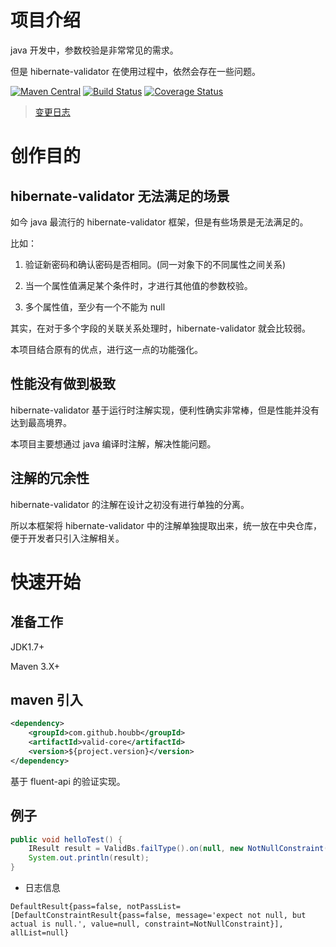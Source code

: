 # 项目介绍

java 开发中，参数校验是非常常见的需求。

但是 hibernate-validator 在使用过程中，依然会存在一些问题。

[![Maven Central](https://maven-badges.herokuapp.com/maven-central/com.github.houbb/valid/badge.svg)](http://mvnrepository.com/artifact/com.github.houbb/valid)
[![Build Status](https://www.travis-ci.org/houbb/valid.svg?branch=master)](https://www.travis-ci.org/houbb/valid?branch=master)
[![Coverage Status](https://coveralls.io/repos/github/houbb/valid/badge.svg?branch=master)](https://coveralls.io/github/houbb/valid?branch=master)

> [变更日志](doc/CHANGELOG.md)

# 创作目的

## hibernate-validator 无法满足的场景

如今 java 最流行的 hibernate-validator 框架，但是有些场景是无法满足的。

比如：

1. 验证新密码和确认密码是否相同。(同一对象下的不同属性之间关系)

2. 当一个属性值满足某个条件时，才进行其他值的参数校验。

3. 多个属性值，至少有一个不能为 null

其实，在对于多个字段的关联关系处理时，hibernate-validator 就会比较弱。

本项目结合原有的优点，进行这一点的功能强化。

## 性能没有做到极致

hibernate-validator 基于运行时注解实现，便利性确实非常棒，但是性能并没有达到最高境界。

本项目主要想通过 java 编译时注解，解决性能问题。

## 注解的冗余性

hibernate-validator 的注解在设计之初没有进行单独的分离。

所以本框架将 hibernate-validator 中的注解单独提取出来，统一放在中央仓库，便于开发者只引入注解相关。

# 快速开始

## 准备工作

JDK1.7+

Maven 3.X+

## maven 引入

```xml
<dependency>
    <groupId>com.github.houbb</groupId>
    <artifactId>valid-core</artifactId>
    <version>${project.version}</version>
</dependency>
```

基于 fluent-api 的验证实现。

## 例子

```java
public void helloTest() {
    IResult result = ValidBs.failType().on(null, new NotNullConstraint()).result();
    System.out.println(result);
}
```

- 日志信息

```
DefaultResult{pass=false, notPassList=[DefaultConstraintResult{pass=false, message='expect not null, but actual is null.', value=null, constraint=NotNullConstraint}], allList=null}
```
